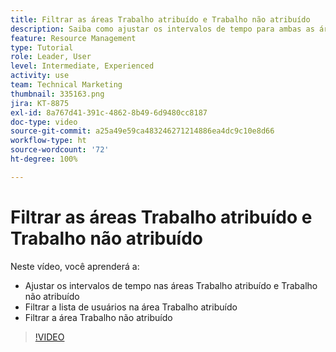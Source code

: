 ```yaml
---
title: Filtrar as áreas Trabalho atribuído e Trabalho não atribuído
description: Saiba como ajustar os intervalos de tempo para ambas as áreas, filtrar a lista de usuários nas áreas Trabalho atribuído e Trabalho não atribuído.
feature: Resource Management
type: Tutorial
role: Leader, User
level: Intermediate, Experienced
activity: use
team: Technical Marketing
thumbnail: 335163.png
jira: KT-8875
exl-id: 8a767d41-391c-4862-8b49-6d9480cc8187
doc-type: video
source-git-commit: a25a49e59ca483246271214886ea4dc9c10e8d66
workflow-type: ht
source-wordcount: '72'
ht-degree: 100%

---
```


# Filtrar as áreas Trabalho atribuído e Trabalho não atribuído

Neste vídeo, você aprenderá a:

* Ajustar os intervalos de tempo nas áreas Trabalho atribuído e Trabalho não atribuído
* Filtrar a lista de usuários na área Trabalho atribuído
* Filtrar a área Trabalho não atribuído

>[!VIDEO](https://video.tv.adobe.com/v/335163/?quality=12&learn=on)
